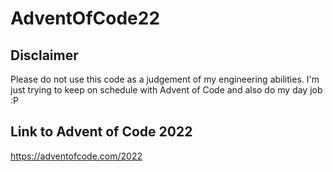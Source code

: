 # AdventOfCode22

## Disclaimer
Please do not use this code as a judgement of my engineering abilities. I'm just trying to keep on schedule with Advent of Code and also do my day job :P 

## Link to Advent of Code 2022
https://adventofcode.com/2022
